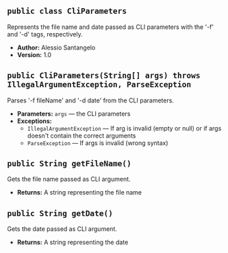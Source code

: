 ## `public class CliParameters`

Represents the file name and date passed as CLI parameters with the '-f' and '-d' tags, respectively.

* **Author:** Alessio Santangelo
* **Version:** 1.0

## `public CliParameters(String[] args) throws IllegalArgumentException, ParseException`

Parses '-f fileName' and '-d date' from the CLI parameters.

* **Parameters:** `args` — the CLI parameters
* **Exceptions:**
    * `IllegalArgumentException` — If arg is invalid (empty or null) or if args doesn't contain the correct arguments
    * `ParseException` — If args is invalid (wrong syntax)

## `public String getFileName()`

Gets the file name passed as CLI argument.

* **Returns:** A string representing the file name

## `public String getDate()`

Gets the date passed as CLI argument.

* **Returns:** A string representing the date